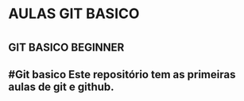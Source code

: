 <h1>AULAS GIT BASICO<H1>
<h2>GIT BASICO BEGINNER<h2>
#Git basico
Este repositório tem as primeiras aulas de git e github.

